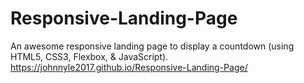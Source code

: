 # Responsive-Landing-Page
An awesome responsive landing page to display a countdown (using HTML5, CSS3, Flexbox, &amp; JavaScript).
https://johnnyle2017.github.io/Responsive-Landing-Page/

